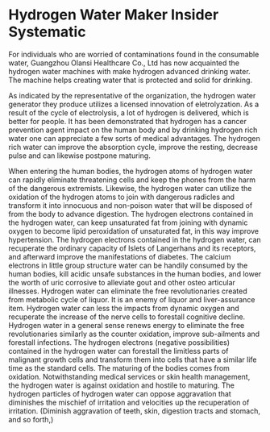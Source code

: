 # Hydrogen Water Maker Insider Systematic

For individuals who are worried of contaminations found in the consumable water, Guangzhou Olansi Healthcare Co., Ltd has now acquainted the hydrogen water machines with make hydrogen advanced drinking water. The machine helps creating water that is protected and solid for drinking. 

As indicated by the representative of the organization, the hydrogen water generator they produce utilizes a licensed innovation of eletrolyzation. As a result of the cycle of electrolysis, a lot of hydrogen is delivered, which is better for people. It has been demonstrated that hydrogen has a cancer prevention agent impact on the human body and by drinking hydrogen rich water one can appreciate a few sorts of medical advantages. The hydrogen rich water can improve the absorption cycle, improve the resting, decrease pulse and can likewise postpone maturing. 

When entering the human bodies, the hydrogen atoms of hydrogen water can rapidly eliminate threatening cells and keep the phones from the harm of the dangerous extremists. Likewise, the hydrogen water can utilize the oxidation of the hydrogen atoms to join with dangerous radicles and transform it into innocuous and non-poison water that will be disposed of from the body to advance digestion. The hydrogen electrons contained in the hydrogen water, can keep unsaturated fat from joining with dynamic oxygen to become lipid peroxidation of unsaturated fat, in this way improve hypertension. The hydrogen electrons contained in the hydrogen water, can recuperate the ordinary capacity of Islets of Langerhans and its receptors, and afterward improve the manifestations of diabetes. The calcium electrons in little group structure water can be handily consumed by the human bodies, kill acidic unsafe substances in the human bodies, and lower the worth of uric corrosive to alleviate gout and other osteo articular illnesses. Hydrogen water can eliminate the free revolutionaries created from metabolic cycle of liquor. It is an enemy of liquor and liver-assurance item. Hydrogen water can less the impacts from dynamic oxygen and recuperate the increase of the nerve cells to forestall cognitive decline. Hydrogen water in a general sense renews energy to eliminate the free revolutionaries similarly as the counter oxidation, improve sub-ailments and forestall infections. The hydrogen electrons (negative possibilities) contained in the hydrogen water can forestall the limitless parts of malignant growth cells and transform them into cells that have a similar life time as the standard cells. The maturing of the bodies comes from oxidation. Notwithstanding medical services or skin health management, the hydrogen water is against oxidation and hostile to maturing. The hydrogen particles of hydrogen water can oppose aggravation that diminishes the mischief of irritation and velocities up the recuperation of irritation. (Diminish aggravation of teeth, skin, digestion tracts and stomach, and so forth,)
